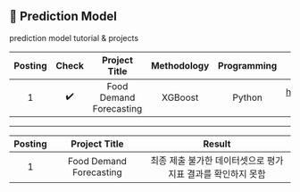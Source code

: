 ## 📂 Prediction Model
prediction model tutorial & projects

| Posting | Check | Project Title  | Methodology | Programming | URL |
| :------: |:---: | :----------------------: | :--------------: | :------------: | :--------------: |
| 1 | ✔️ | Food Demand Forecasting | XGBoost | Python | https://www.kaggle.com/datasets/kannanaikkal/food-demand-forecasting |

---------
| Posting | Project Title  | Result |
| :------: | :----------------------: | :--------------: |
| 1 | Food Demand Forecasting | 최종 제출 불가한 데이터셋으로 평가지표 결과를 확인하지 못함 |

